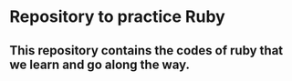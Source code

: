 # Repository to practice Ruby

## This repository contains the codes of ruby that we learn and go along the way.